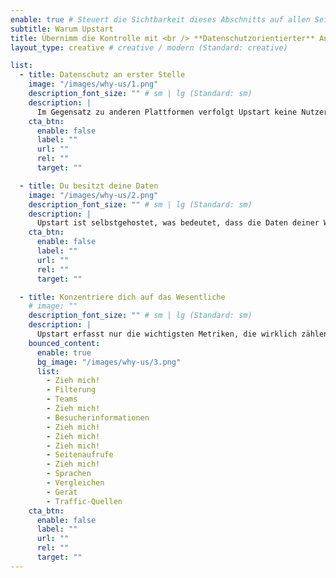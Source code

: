 ```yaml
---
enable: true # Steuert die Sichtbarkeit dieses Abschnitts auf allen Seiten, auf denen er verwendet wird
subtitle: Warum Upstart
title: Übernimm die Kontrolle mit <br /> **Datenschutzorientierter** Analyse
layout_type: creative # creative / modern (Standard: creative)

list:
  - title: Datenschutz an erster Stelle
    image: "/images/why-us/1.png"
    description_font_size: "" # sm | lg (Standard: sm)
    description: |
      Im Gegensatz zu anderen Plattformen verfolgt Upstart keine Nutzer über Websites hinweg und sammelt keine personenbezogenen Daten.
    cta_btn:
      enable: false
      label: ""
      url: ""
      rel: ""
      target: ""

  - title: Du besitzt deine Daten
    image: "/images/why-us/2.png"
    description_font_size: "" # sm | lg (Standard: sm)
    description: |
      Upstart ist selbstgehostet, was bedeutet, dass die Daten deiner Website auf deinem eigenen Server bleiben. Du hast die volle Kontrolle.
    cta_btn:
      enable: false
      label: ""
      url: ""
      rel: ""
      target: ""

  - title: Konzentriere dich auf das Wesentliche
    # image: ""
    description_font_size: "" # sm | lg (Standard: sm)
    description: |
      Upstart erfasst nur die wichtigsten Metriken, die wirklich zählen: Seitenaufrufe, Besucherinformationen und benutzerdefinierte Ereignisse. Keine unnötigen Daten.
    bounced_content:
      enable: true
      bg_image: "/images/why-us/3.png"
      list:
        - Zieh mich!
        - Filterung
        - Teams
        - Zieh mich!
        - Besucherinformationen
        - Zieh mich!
        - Zieh mich!
        - Zieh mich!
        - Seitenaufrufe
        - Zieh mich!
        - Sprachen
        - Vergleichen
        - Gerät
        - Traffic-Quellen
    cta_btn:
      enable: false
      label: ""
      url: ""
      rel: ""
      target: ""
---
```

